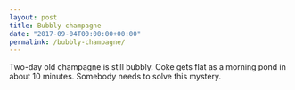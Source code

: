 ```yaml
---
layout: post
title: Bubbly champagne
date: "2017-09-04T00:00:00+00:00"
permalink: /bubbly-champagne/
---
```


Two-day old champagne is still bubbly. Coke gets flat as a morning pond in about 10 minutes. Somebody needs to solve this mystery.
